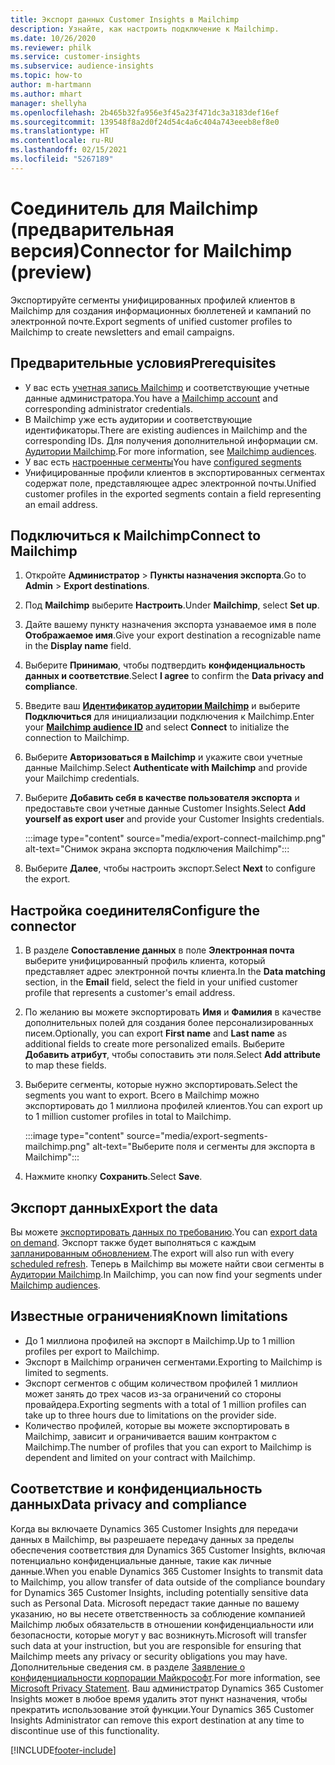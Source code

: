 ```yaml
---
title: Экспорт данных Customer Insights в Mailchimp
description: Узнайте, как настроить подключение к Mailchimp.
ms.date: 10/26/2020
ms.reviewer: philk
ms.service: customer-insights
ms.subservice: audience-insights
ms.topic: how-to
author: m-hartmann
ms.author: mhart
manager: shellyha
ms.openlocfilehash: 2b465b32fa956e3f45a23f471dc3a3183def16ef
ms.sourcegitcommit: 139548f8a2d0f24d54c4a6c404a743eeeb8ef8e0
ms.translationtype: HT
ms.contentlocale: ru-RU
ms.lasthandoff: 02/15/2021
ms.locfileid: "5267189"
---
```

# <a name="connector-for-mailchimp-preview"></a><span data-ttu-id="c2300-103">Соединитель для Mailchimp (предварительная версия)</span><span class="sxs-lookup"><span data-stu-id="c2300-103">Connector for Mailchimp (preview)</span></span>

<span data-ttu-id="c2300-104">Экспортируйте сегменты унифицированных профилей клиентов в Mailchimp для создания информационных бюллетеней и кампаний по электронной почте.</span><span class="sxs-lookup"><span data-stu-id="c2300-104">Export segments of unified customer profiles to Mailchimp to create newsletters and email campaigns.</span></span>

## <a name="prerequisites"></a><span data-ttu-id="c2300-105">Предварительные условия</span><span class="sxs-lookup"><span data-stu-id="c2300-105">Prerequisites</span></span>

-   <span data-ttu-id="c2300-106">У вас есть [учетная запись Mailchimp](https://mailchimp.com/) и соответствующие учетные данные администратора.</span><span class="sxs-lookup"><span data-stu-id="c2300-106">You have a [Mailchimp account](https://mailchimp.com/) and corresponding administrator credentials.</span></span>
-   <span data-ttu-id="c2300-107">В Mailchimp уже есть аудитории и соответствующие идентификаторы.</span><span class="sxs-lookup"><span data-stu-id="c2300-107">There are existing audiences in Mailchimp and the corresponding IDs.</span></span> <span data-ttu-id="c2300-108">Для получения дополнительной информации см. [Аудитории Mailchimp](https://mailchimp.com/help/create-audience/).</span><span class="sxs-lookup"><span data-stu-id="c2300-108">For more information, see [Mailchimp audiences](https://mailchimp.com/help/create-audience/).</span></span>
-   <span data-ttu-id="c2300-109">У вас есть [настроенные сегменты](segments.md)</span><span class="sxs-lookup"><span data-stu-id="c2300-109">You have [configured segments](segments.md)</span></span>
-   <span data-ttu-id="c2300-110">Унифицированные профили клиентов в экспортированных сегментах содержат поле, представляющее адрес электронной почты.</span><span class="sxs-lookup"><span data-stu-id="c2300-110">Unified customer profiles in the exported segments contain a field representing an email address.</span></span>

## <a name="connect-to-mailchimp"></a><span data-ttu-id="c2300-111">Подключиться к Mailchimp</span><span class="sxs-lookup"><span data-stu-id="c2300-111">Connect to Mailchimp</span></span>

1. <span data-ttu-id="c2300-112">Откройте **Администратор** > **Пункты назначения экспорта**.</span><span class="sxs-lookup"><span data-stu-id="c2300-112">Go to **Admin** > **Export destinations**.</span></span>

1. <span data-ttu-id="c2300-113">Под **Mailchimp** выберите **Настроить**.</span><span class="sxs-lookup"><span data-stu-id="c2300-113">Under **Mailchimp**, select **Set up**.</span></span>

1. <span data-ttu-id="c2300-114">Дайте вашему пункту назначения экспорта узнаваемое имя в поле **Отображаемое имя**.</span><span class="sxs-lookup"><span data-stu-id="c2300-114">Give your export destination a recognizable name in the **Display name** field.</span></span>

1. <span data-ttu-id="c2300-115">Выберите **Принимаю**, чтобы подтвердить **конфиденциальность данных и соответствие**.</span><span class="sxs-lookup"><span data-stu-id="c2300-115">Select **I agree** to confirm the **Data privacy and compliance**.</span></span>

1. <span data-ttu-id="c2300-116">Введите ваш **[Идентификатор аудитории Mailchimp](https://mailchimp.com/help/find-audience-id/)** и выберите **Подключиться** для инициализации подключения к Mailchimp.</span><span class="sxs-lookup"><span data-stu-id="c2300-116">Enter your **[Mailchimp audience ID](https://mailchimp.com/help/find-audience-id/)** and select **Connect** to initialize the connection to Mailchimp.</span></span>

1. <span data-ttu-id="c2300-117">Выберите **Авторизоваться в Mailchimp** и укажите свои учетные данные Mailchimp.</span><span class="sxs-lookup"><span data-stu-id="c2300-117">Select **Authenticate with Mailchimp** and provide your Mailchimp credentials.</span></span>

1. <span data-ttu-id="c2300-118">Выберите **Добавить себя в качестве пользователя экспорта** и предоставьте свои учетные данные Customer Insights.</span><span class="sxs-lookup"><span data-stu-id="c2300-118">Select **Add yourself as export user** and provide your Customer Insights credentials.</span></span>

   :::image type="content" source="media/export-connect-mailchimp.png" alt-text="Снимок экрана экспорта подключения Mailchimp":::

1. <span data-ttu-id="c2300-120">Выберите **Далее**, чтобы настроить экспорт.</span><span class="sxs-lookup"><span data-stu-id="c2300-120">Select **Next** to configure the export.</span></span>

## <a name="configure-the-connector"></a><span data-ttu-id="c2300-121">Настройка соединителя</span><span class="sxs-lookup"><span data-stu-id="c2300-121">Configure the connector</span></span>

1. <span data-ttu-id="c2300-122">В разделе **Сопоставление данных** в поле **Электронная почта** выберите унифицированный профиль клиента, который представляет адрес электронной почты клиента.</span><span class="sxs-lookup"><span data-stu-id="c2300-122">In the **Data matching** section, in the **Email** field, select the field in your unified customer profile that represents a customer's email address.</span></span> 

1. <span data-ttu-id="c2300-123">По желанию вы можете экспортировать **Имя** и **Фамилия** в качестве дополнительных полей для создания более персонализированных писем.</span><span class="sxs-lookup"><span data-stu-id="c2300-123">Optionally, you can export **First name** and **Last name** as additional fields to create more personalized emails.</span></span> <span data-ttu-id="c2300-124">Выберите **Добавить атрибут**, чтобы сопоставить эти поля.</span><span class="sxs-lookup"><span data-stu-id="c2300-124">Select **Add attribute** to map these fields.</span></span>

1. <span data-ttu-id="c2300-125">Выберите сегменты, которые нужно экспортировать.</span><span class="sxs-lookup"><span data-stu-id="c2300-125">Select the segments you want to export.</span></span> <span data-ttu-id="c2300-126">Всего в Mailchimp можно экспортировать до 1 миллиона профилей клиентов.</span><span class="sxs-lookup"><span data-stu-id="c2300-126">You can export up to 1 million customer profiles in total to Mailchimp.</span></span>

   :::image type="content" source="media/export-segments-mailchimp.png" alt-text="Выберите поля и сегменты для экспорта в Mailchimp":::

1. <span data-ttu-id="c2300-128">Нажмите кнопку **Сохранить**.</span><span class="sxs-lookup"><span data-stu-id="c2300-128">Select **Save**.</span></span>

## <a name="export-the-data"></a><span data-ttu-id="c2300-129">Экспорт данных</span><span class="sxs-lookup"><span data-stu-id="c2300-129">Export the data</span></span>

<span data-ttu-id="c2300-130">Вы можете [экспортировать данных по требованию](export-destinations.md).</span><span class="sxs-lookup"><span data-stu-id="c2300-130">You can [export data on demand](export-destinations.md).</span></span> <span data-ttu-id="c2300-131">Экспорт также будет выполняться с каждым [запланированным обновлением](system.md#schedule-tab).</span><span class="sxs-lookup"><span data-stu-id="c2300-131">The export will also run with every [scheduled refresh](system.md#schedule-tab).</span></span> <span data-ttu-id="c2300-132">Теперь в Mailchimp вы можете найти свои сегменты в [Аудитории Mailchimp](https://mailchimp.com/help/create-audience/).</span><span class="sxs-lookup"><span data-stu-id="c2300-132">In Mailchimp, you can now find your segments under [Mailchimp audiences](https://mailchimp.com/help/create-audience/).</span></span>

## <a name="known-limitations"></a><span data-ttu-id="c2300-133">Известные ограничения</span><span class="sxs-lookup"><span data-stu-id="c2300-133">Known limitations</span></span>

- <span data-ttu-id="c2300-134">До 1 миллиона профилей на экспорт в Mailchimp.</span><span class="sxs-lookup"><span data-stu-id="c2300-134">Up to 1 million profiles per export to Mailchimp.</span></span>
- <span data-ttu-id="c2300-135">Экспорт в Mailchimp ограничен сегментами.</span><span class="sxs-lookup"><span data-stu-id="c2300-135">Exporting to Mailchimp is limited to segments.</span></span>
- <span data-ttu-id="c2300-136">Экспорт сегментов с общим количеством профилей 1 миллион может занять до трех часов из-за ограничений со стороны провайдера.</span><span class="sxs-lookup"><span data-stu-id="c2300-136">Exporting segments with a total of 1 million profiles can take up to three hours due to limitations on the provider side.</span></span> 
- <span data-ttu-id="c2300-137">Количество профилей, которые вы можете экспортировать в Mailchimp, зависит и ограничивается вашим контрактом с Mailchimp.</span><span class="sxs-lookup"><span data-stu-id="c2300-137">The number of profiles that you can export to Mailchimp is dependent and limited on your contract with Mailchimp.</span></span>

## <a name="data-privacy-and-compliance"></a><span data-ttu-id="c2300-138">Соответствие и конфиденциальность данных</span><span class="sxs-lookup"><span data-stu-id="c2300-138">Data privacy and compliance</span></span>

<span data-ttu-id="c2300-139">Когда вы включаете Dynamics 365 Customer Insights для передачи данных в Mailchimp, вы разрешаете передачу данных за пределы обеспечения соответствия для Dynamics 365 Customer Insights, включая потенциально конфиденциальные данные, такие как личные данные.</span><span class="sxs-lookup"><span data-stu-id="c2300-139">When you enable Dynamics 365 Customer Insights to transmit data to Mailchimp, you allow transfer of data outside of the compliance boundary for Dynamics 365 Customer Insights, including potentially sensitive data such as Personal Data.</span></span> <span data-ttu-id="c2300-140">Microsoft передаст такие данные по вашему указанию, но вы несете ответственность за соблюдение компанией Mailchimp любых обязательств в отношении конфиденциальности или безопасности, которые могут у вас возникнуть.</span><span class="sxs-lookup"><span data-stu-id="c2300-140">Microsoft will transfer such data at your instruction, but you are responsible for ensuring that Mailchimp meets any privacy or security obligations you may have.</span></span> <span data-ttu-id="c2300-141">Дополнительные сведения см. в разделе [Заявление о конфиденциальности корпорации Майкрософт](https://go.microsoft.com/fwlink/?linkid=396732).</span><span class="sxs-lookup"><span data-stu-id="c2300-141">For more information, see [Microsoft Privacy Statement](https://go.microsoft.com/fwlink/?linkid=396732).</span></span>
<span data-ttu-id="c2300-142">Ваш администратор Dynamics 365 Customer Insights может в любое время удалить этот пункт назначения, чтобы прекратить использование этой функции.</span><span class="sxs-lookup"><span data-stu-id="c2300-142">Your Dynamics 365 Customer Insights Administrator can remove this export destination at any time to discontinue use of this functionality.</span></span>


[!INCLUDE[footer-include](../includes/footer-banner.md)]